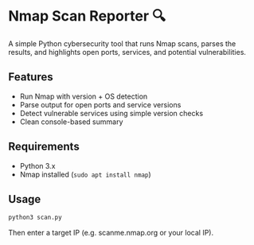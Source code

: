 # Nmap Scan Reporter 🔍

A simple Python cybersecurity tool that runs Nmap scans, parses the results, and highlights open ports, services, and potential vulnerabilities.

## Features

- Run Nmap with version + OS detection
- Parse output for open ports and service versions
- Detect vulnerable services using simple version checks
- Clean console-based summary

## Requirements

- Python 3.x
- Nmap installed (`sudo apt install nmap`)

## Usage

```bash
python3 scan.py
```
Then enter a target IP (e.g. scanme.nmap.org or your local IP).

